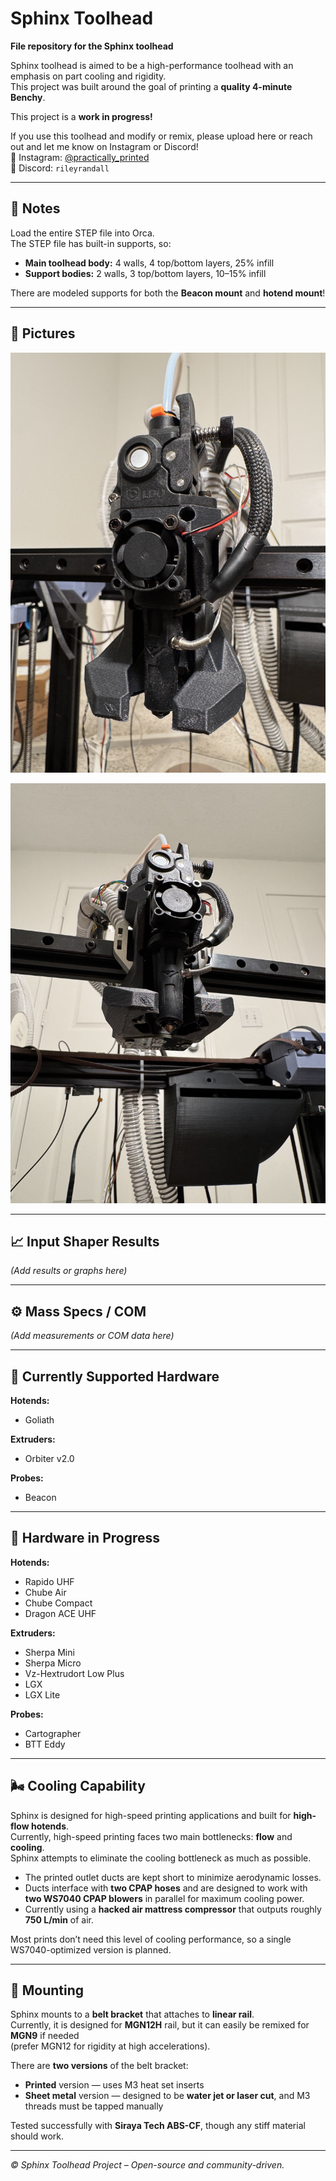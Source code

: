 # Sphinx Toolhead

**File repository for the Sphinx toolhead**

Sphinx toolhead is aimed to be a high-performance toolhead with an emphasis on part cooling and rigidity.  
This project was built around the goal of printing a **quality 4-minute Benchy**.  

This project is a **work in progress!**

If you use this toolhead and modify or remix, please upload here or reach out and let me know on Instagram or Discord!  
📸 Instagram: [@practically_printed](https://instagram.com/practically_printed)  
💬 Discord: `rileyrandall`

---

## 🧩 Notes

Load the entire STEP file into Orca.  
The STEP file has built-in supports, so:

- **Main toolhead body:** 4 walls, 4 top/bottom layers, 25% infill  
- **Support bodies:** 2 walls, 3 top/bottom layers, 10–15% infill  

There are modeled supports for both the **Beacon mount** and **hotend mount**!

---

## 📸 Pictures

![Sphinx Toolhead](Images/IMG_2683.jpeg)

![Sphinx Toolhead](Images/IMG_2677.jpeg)

---

## 📈 Input Shaper Results

*(Add results or graphs here)*

---

## ⚙️ Mass Specs / COM

*(Add measurements or COM data here)*

---

## 🧰 Currently Supported Hardware

**Hotends:**  
- Goliath  

**Extruders:**  
- Orbiter v2.0  

**Probes:**  
- Beacon  

---

## 🔧 Hardware in Progress

**Hotends:**  
- Rapido UHF  
- Chube Air  
- Chube Compact  
- Dragon ACE UHF  

**Extruders:**  
- Sherpa Mini  
- Sherpa Micro  
- Vz-Hextrudort Low Plus  
- LGX  
- LGX Lite  

**Probes:**  
- Cartographer  
- BTT Eddy  

---

## 🌬️ Cooling Capability

Sphinx is designed for high-speed printing applications and built for **high-flow hotends**.  
Currently, high-speed printing faces two main bottlenecks: **flow** and **cooling**.  
Sphinx attempts to eliminate the cooling bottleneck as much as possible.  

- The printed outlet ducts are kept short to minimize aerodynamic losses.  
- Ducts interface with **two CPAP hoses** and are designed to work with **two WS7040 CPAP blowers** in parallel for maximum cooling power.  
- Currently using a **hacked air mattress compressor** that outputs roughly **750 L/min** of air.  

Most prints don’t need this level of cooling performance, so a single WS7040-optimized version is planned.

---

## 🧱 Mounting

Sphinx mounts to a **belt bracket** that attaches to **linear rail**.  
Currently, it is designed for **MGN12H** rail, but it can easily be remixed for **MGN9** if needed  
(prefer MGN12 for rigidity at high accelerations).  

There are **two versions** of the belt bracket:
- **Printed** version — uses M3 heat set inserts  
- **Sheet metal** version — designed to be **water jet or laser cut**, and M3 threads must be tapped manually  

Tested successfully with **Siraya Tech ABS-CF**, though any stiff material should work.

---

*© Sphinx Toolhead Project – Open-source and community-driven.*
